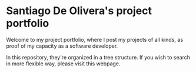 # Santiago De Olivera's project portfolio

Welcome to my project portfolio, where I post my projects of all kinds, as proof of my capacity as a software developer.

In this repository, they're organized in a tree structure. If you wish to search in more flexible way, please visit this webpage.
